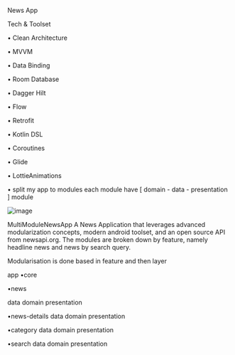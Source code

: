 News App 

Tech & Toolset

• Clean Architecture

• MVVM

• Data Binding

• Room Database

• Dagger Hilt

•	Flow

• Retrofit

• Kotlin DSL

• Coroutines

• Glide

• LottieAnimations

•	split my app to modules each module have [ domain - data - presentation ] module

![image](https://github.com/kbrakendirci/MultimoduleExampleApp/assets/43795927/ac57f37f-4818-4519-8bfb-cd4d5fcbf61b)


MultiModuleNewsApp
A News Application that leverages advanced modularization concepts, modern android toolset, and an open source API from newsapi.org. The modules are broken down by feature, namely headline news and news by search query.

Modularisation is done based in feature and then layer

app
•core

•news

  data
  domain
  presentation
  
•news-details
  data
  domain
  presentation
  
•category
  data
  domain
  presentation
  
•search
  data
  domain
  presentation


